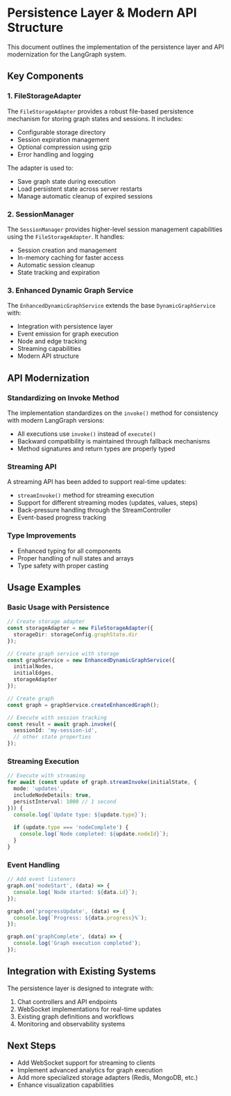 # Persistence Layer & Modern API Structure

This document outlines the implementation of the persistence layer and API modernization for the LangGraph system.

## Key Components

### 1. FileStorageAdapter

The `FileStorageAdapter` provides a robust file-based persistence mechanism for storing graph states and sessions. It includes:

- Configurable storage directory
- Session expiration management
- Optional compression using gzip
- Error handling and logging

The adapter is used to:
- Save graph state during execution
- Load persistent state across server restarts
- Manage automatic cleanup of expired sessions

### 2. SessionManager

The `SessionManager` provides higher-level session management capabilities using the `FileStorageAdapter`. It handles:

- Session creation and management
- In-memory caching for faster access
- Automatic session cleanup
- State tracking and expiration

### 3. Enhanced Dynamic Graph Service

The `EnhancedDynamicGraphService` extends the base `DynamicGraphService` with:

- Integration with persistence layer
- Event emission for graph execution
- Node and edge tracking
- Streaming capabilities
- Modern API structure

## API Modernization

### Standardizing on Invoke Method

The implementation standardizes on the `invoke()` method for consistency with modern LangGraph versions:

- All executions use `invoke()` instead of `execute()`
- Backward compatibility is maintained through fallback mechanisms
- Method signatures and return types are properly typed

### Streaming API

A streaming API has been added to support real-time updates:

- `streamInvoke()` method for streaming execution
- Support for different streaming modes (updates, values, steps)
- Back-pressure handling through the StreamController
- Event-based progress tracking

### Type Improvements

- Enhanced typing for all components
- Proper handling of null states and arrays
- Type safety with proper casting

## Usage Examples

### Basic Usage with Persistence

```typescript
// Create storage adapter
const storageAdapter = new FileStorageAdapter({
  storageDir: storageConfig.graphState.dir
});

// Create graph service with storage
const graphService = new EnhancedDynamicGraphService({
  initialNodes,
  initialEdges,
  storageAdapter
});

// Create graph
const graph = graphService.createEnhancedGraph();

// Execute with session tracking
const result = await graph.invoke({
  sessionId: 'my-session-id',
  // other state properties
});
```

### Streaming Execution

```typescript
// Execute with streaming
for await (const update of graph.streamInvoke(initialState, {
  mode: 'updates',
  includeNodeDetails: true,
  persistInterval: 1000 // 1 second
})) {
  console.log(`Update type: ${update.type}`);
  
  if (update.type === 'nodeComplete') {
    console.log(`Node completed: ${update.nodeId}`);
  }
}
```

### Event Handling

```typescript
// Add event listeners
graph.on('nodeStart', (data) => {
  console.log(`Node started: ${data.id}`);
});

graph.on('progressUpdate', (data) => {
  console.log(`Progress: ${data.progress}%`);
});

graph.on('graphComplete', (data) => {
  console.log('Graph execution completed');
});
```

## Integration with Existing Systems

The persistence layer is designed to integrate with:

1. Chat controllers and API endpoints
2. WebSocket implementations for real-time updates
3. Existing graph definitions and workflows
4. Monitoring and observability systems

## Next Steps

- Add WebSocket support for streaming to clients
- Implement advanced analytics for graph execution
- Add more specialized storage adapters (Redis, MongoDB, etc.)
- Enhance visualization capabilities 